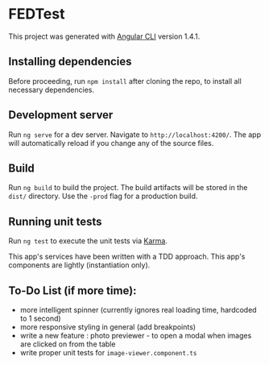 # FEDTest

This project was generated with [Angular CLI](https://github.com/angular/angular-cli) version 1.4.1.

## Installing dependencies

Before proceeding, run `npm install` after cloning the repo, to install all necessary dependencies.

## Development server

Run `ng serve` for a dev server. Navigate to `http://localhost:4200/`. The app will automatically reload if you change any of the source files.

## Build

Run `ng build` to build the project. The build artifacts will be stored in the `dist/` directory. Use the `-prod` flag for a production build.

## Running unit tests

Run `ng test` to execute the unit tests via [Karma](https://karma-runner.github.io).

This app's services have been written with a TDD approach. This app's components are lightly (instantiation only).

## To-Do List (if more time):

- more intelligent spinner (currently ignores real loading time, hardcoded to 1 second)
- more responsive styling in general (add breakpoints)
- write a new feature : photo previewer - to open a modal when images are clicked on from the table
- write proper unit tests for `image-viewer.component.ts`
